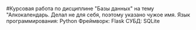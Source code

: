#Курсовая работа по дисциплине "Базы данных" на тему "Алкокалендарь.  Делал не для себя, поэтому указано чужое имя.    Язык программирования: Python  Фреймворк: Flask  СУБД: SQLite
